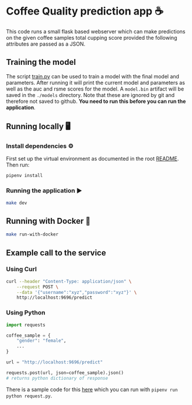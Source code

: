 # Coffee Quality prediction app ☕

This code runs a small flask based webserver which can make predictions on the given coffee samples total cupping score provided the following attributes are passed as a JSON.

## Training the model

The script [train.py]() can be used to train a model with the final model and parameters. After running it will print the current model and parameters as well as the auc and rsme scores for the model. A `model.bin` artifact will be saved in the `./models` directory. Note that these are ignored by git and therefore not saved to github. **You need to run this before you can run the application**.

## Running locally 🖥️

### Install dependencies ⚙️

First set up the virtual environment as documented in the root [README](../README.md). Then run:

```sh
pipenv install
```

### Running the application ▶️

```sh
make dev
```

## Running with Docker 🐳

```sh
make run-with-docker
```

## Example call to the service

### Using Curl

```sh
curl --header "Content-Type: application/json" \
    --request POST \
    --data '{"username":"xyz","password":"xyz"}' \
    http://localhost:9696/predict

```

### Using Python

```python
import requests

coffee_sample = {
    "gender": "female",
    ...
}

url = "http://localhost:9696/predict"

requests.post(url, json=coffee_sample).json()
# returns python dictionary of response
```

There is a sample code for this [here](./request.py) which you can run with `pipenv run python request.py`.
